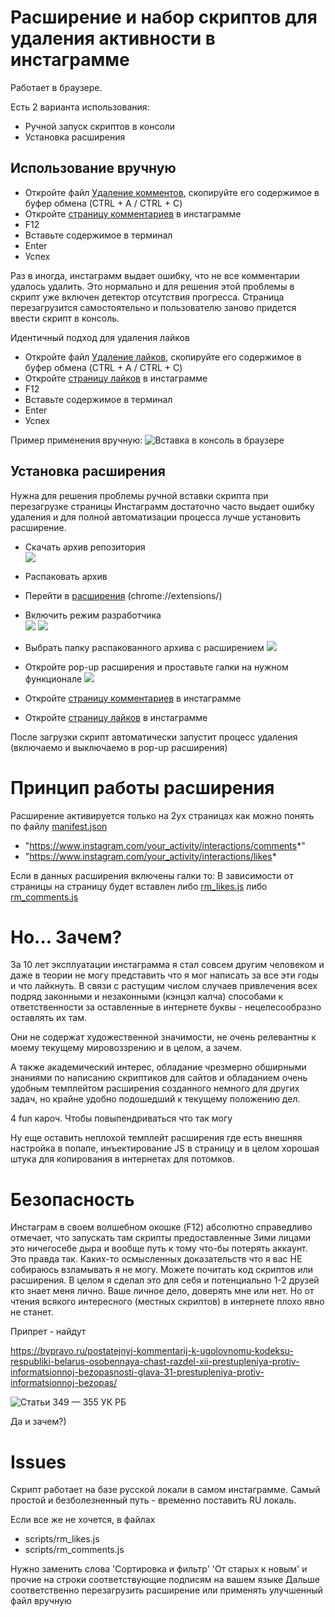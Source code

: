 # Расширение и набор скриптов для удаления активности в инстаграмме

Работает в браузере.  

Есть 2 варианта использования:
- Ручной запуск скриптов в консоли
- Установка расширения

## Использование вручную

- Откройте файл [Удаление комментов](https://raw.githubusercontent.com/isadora-6th/instagram-activity-remover/refs/heads/main/scripts/rm_comments.js), скопируйте его содержимое в буфер обмена (CTRL + A / CTRL + C)
- Откройте [страницу комментариев](https://www.instagram.com/your_activity/interactions/comments) в инстаграмме
- F12
- Вставьте содержимое в терминал
- Enter
- Успех

Раз в иногда, инстаграмм выдает ошибку, что не все комментарии удалось удалить.
Это нормально и для решения этой проблемы в скрипт уже включен детектор отсутствия прогресса. Страница перезагрузится самостоятельно и пользователю заново придется ввести скрипт в консоль.

Идентичный подход для удаления лайков
- Откройте файл [Удаление лайков](https://raw.githubusercontent.com/isadora-6th/instagram-activity-remover/refs/heads/main/scripts/rm_likes.js), скопируйте его содержимое в буфер обмена (CTRL + A / CTRL + C)
- Откройте [страницу лайков](https://www.instagram.com/your_activity/interactions/likes) в инстаграмме
- F12
- Вставьте содержимое в терминал
- Enter
- Успех

Пример применения вручную:
![Вставка в консоль в браузере](manual_usage.png)

## Установка расширения

Нужна для решения проблемы ручной вставки скрипта при перезагрузке страницы
Инстаграмм достаточно часто выдает ошибку удаления и для полной автоматизации процесса лучше установить расширение.

- Скачать архив репозитория  
![](extension_install_step_1.png)
- Распаковать архив
- Перейти в [расширения](chrome://extensions/) (chrome://extensions/)
- Включить режим разработчика  
![](extension_install_step_2.png)
![](extension_install_step_2v.png)
- Выбрать папку распакованного архива с расширением
![](extension_install_step_3.png)
- Откройте pop-up расширения и проставьте галки на нужном функционале
![](extension_install_step_4.png)

- Откройте [страницу комментариев](https://www.instagram.com/your_activity/interactions/comments) в инстаграмме
- Откройте [страницу лайков](https://www.instagram.com/your_activity/interactions/likes) в инстаграмме

После загрузки скрипт автоматически запустит процесс удаления (включаемо и выключаемо в pop-up расширения)

# Принцип работы расширения

Расширение активируется только на 2ух страницах как можно понять по файлу [manifest.json](manifest.json)
- "https://www.instagram.com/your_activity/interactions/comments*"
- "https://www.instagram.com/your_activity/interactions/likes*

Если в данных расширения включены галки то:
В зависимости от страницы на страницу будет вставлен либо [rm_likes.js](scripts/rm_likes.js) либо [rm_comments.js](scripts/rm_comments.js)


# Но... Зачем?

За 10 лет эксплуатации инстаграмма я стал совсем другим человеком и даже в теории не могу представить что я мог написать за все эти годы и что лайкнуть. В связи с растущим числом случаев привлечения всех подряд законными и незаконными (кэнцэл калча) способами к ответственности за оставленные в интернете буквы - нецелесообразно оставлять их там.

Они не содержат художественной значимости, не очень релевантны к моему текущему мировоззрению и в целом, а зачем.

А также академический интерес, обладание чрезмерно обширными знаниями по написанию скриптиков для сайтов и обладанием очень удобным темплейтом расширения созданного немного для других задач, но крайне удобно подошедший к текущему положению дел.

4 fun кароч. Чтобы повыпендриваться что так могу

Ну еще оставить неплохой темплейт расширения где есть внешняя настройка в попапе, инъектирование JS в страницу и в целом хорошая штука для копирования в интернетах для потомков.

# Безопасность

Инстаграм в своем волшебном окошке (F12) абсолютно справедливо отмечает, что запускать там скрипты предоставленные 3ими лицами это ничегосебе дыра и вообще путь к тому что-бы потерять аккаунт.  
Это правда так. Каких-то осмысленных доказательств что я вас НЕ собираюсь взламывать я не могу. Можете почитать код скриптов или расширения. В целом я сделал это для себя и потенциально 1-2 друзей кто знает меня лично. Ваше личное дело, доверять мне или нет. Но от чтения всякого интересного (местных скриптов) в интернете плохо явно не станет.

Припрет - найдут

https://bypravo.ru/postatejnyj-kommentarij-k-ugolovnomu-kodeksu-respubliki-belarus-osobennaya-chast-razdel-xii-prestupleniya-protiv-informatsionnoj-bezopasnosti-glava-31-prestupleniya-protiv-informatsionnoj-bezopas/

![Статьи 349 — 355 УК РБ](disclaimer.png)

Да и зачем?)


# Issues

Скрипт работает на базе русской локали в самом инстаграмме.
Самый простой и безболезненный путь - временно поставить RU локаль.

Если все же не хочется, в файлах 
- scripts/rm_likes.js
- scripts/rm_comments.js

Нужно заменить слова 'Сортировка и фильтр' 'От старых к новым' и прочие на строки соответствующие подписям на вашем языке
Дальше соответственно перезагрузить расширение или применять улучшенный файл вручную













